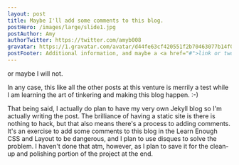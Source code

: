 ```yaml
---
layout: post
title: Maybe I'll add some comments to this blog.
postHero: /images/large/slide1.jpg
postAuthor: Amy
authorTwitter: https://twitter.com/amyb008
gravatar: https://1.gravatar.com/avatar/d44fe63cf420551f2b70463077b14f06
postFooter: Additional information, and maybe a <a href="#">link or two</a>
---
```


or maybe I will not.

In any case, this like all the other posts at this venture is merrily a test while I am learning the art of tinkering and making this blog happen. :-)

That being said, I actually do plan to have my very own Jekyll blog so I'm actually writing the post. The brilliance of having a static site is there is nothing to hack, but that also means there's a process to adding comments. It's an exercise to add some comments to this blog in the Learn Enough CSS and Layout to be dangerous, and I plan to use disques to solve the problem. I haven't done that atm, however, as I plan to save it for the clean-up and polishing portion of the project at the end.